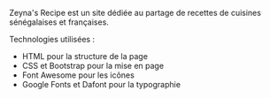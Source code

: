 Zeyna's Recipe est un site dédiée au partage de recettes de cuisines sénégalaises et françaises. 

Technologies utilisées : 
- HTML pour la structure de la page
- CSS et Bootstrap pour la mise en page
- Font Awesome pour les icônes
- Google Fonts et Dafont pour la typographie
